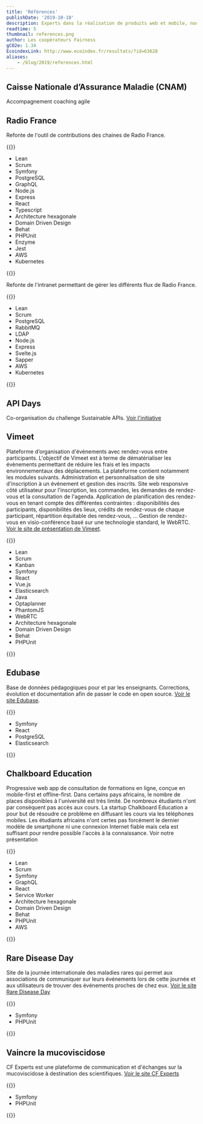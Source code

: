 ```yaml
---
title: 'Références'
publishDate: '2019-10-10'
description: Experts dans la réalisation de produits web et mobile, nous intégrons la qualité, l'accessibilité comme l'impact écologique et sociétal dans les phases de conception puis d'accompagnement de nos clients, des startups, PME, associations ou services publiques.
readtime: 5
thumbnail: references.png
author: Les coopérateurs Fairness
gCO2e: 1.34
EcoindexLink: http://www.ecoindex.fr/resultats/?id=63628
aliases:
    - /blog/2019/references.html
---
```


## Caisse Nationale d’Assurance Maladie (CNAM)

Accompagnement coaching agile

## Radio France

Refonte de l'outil de contributions des chaines de Radio France.

{{<rawhtml>}}

<ul class="tags">
    <li>Lean</li>
    <li>Scrum</li>
    <li>Symfony</li>
    <li>PostgreSQL</li>
    <li>GraphQL</li>
    <li>Node.js</li>
    <li>Express</li>
    <li>React</li>
    <li>Typescript</li>
    <li>Architecture hexagonale</li>
    <li>Domain Driven Design</li>
    <li>Behat</li>
    <li>PHPUnit</li>
    <li>Enzyme</li>
    <li>Jest</li>
    <li>AWS</li>
    <li>Kubernetes</li>
</ul>
{{</rawhtml>}}

Refonte de l'intranet permettant de gérer les différents flux de Radio France.

{{<rawhtml>}}

<ul class="tags">
    <li>Lean</li>
    <li>Scrum</li>
    <li>PostgreSQL</li>
    <li>RabbitMQ</li>
    <li>LDAP</li>
    <li>Node.js</li>
    <li>Express</li>
    <li>Svelte.js</li>
    <li>Sapper</li>
    <li>AWS</li>
    <li>Kubernetes</li>
</ul>
{{</rawhtml>}}

## API Days

Co-organisation du challenge Sustainable APIs. [Voir l'initiative](https://www.apidays.co/initiatives-sustainablecloud)

## Vimeet

Plateforme d’organisation d'évènements avec rendez-vous entre participants. L'objectif de Vimeet est à terme de dématérialiser les évènements permettant de réduire les frais et les impacts environnementaux des déplacements. La plateforme contient notamment les modules suivants. Administration et personnalisation de site d'inscription à un évènement et gestion des inscrits. Site web responsive côté utilisateur pour l'inscription, les commandes, les demandes de rendez-vous et la consultation de l'agenda. Application de planification des rendez-vous en tenant compte des différentes contraintes : disponibilités des participants, disponibilités des lieux, crédits de rendez-vous de chaque participant, répartition équitable des rendez-vous, ... Gestion de rendez-vous en visio-conférence basé sur une technologie standard, le WebRTC. [Voir le site de présentation de Vimeet](https://vimeet.events/).

{{<rawhtml>}}

<ul class="tags">
    <li>Lean</li>
    <li>Scrum</li>
    <li>Kanban</li>
    <li>Symfony</li>
    <li>React</li>
    <li>Vue.js</li>
    <li>Elasticsearch</li>
    <li>Java</li>
    <li>Optaplanner</li>
    <li>PhantomJS</li>
    <li>WebRTC</li>
    <li>Architecture hexagonale</li>
    <li>Domain Driven Design</li>
    <li>Behat</li>
    <li>PHPUnit</li>
</ul>
{{</rawhtml>}}

## Edubase

Base de données pédagogiques pour et par les enseignants. Corrections, évolution et documentation afin de passer le code en open source. [Voir le site Edubase](https://edubase.eduscol.education.fr/).

{{<rawhtml>}}

<ul class="tags">
    <li>Symfony</li>
    <li>React</li>
    <li>PostgreSQL</li>
    <li>Elasticsearch</li>
</ul>
{{</rawhtml>}}

## Chalkboard Education

Progressive web app de consultation de formations en ligne, conçue en mobile-first et offline-first. ﻿Dans certains pays africains, le nombre de places disponibles à l'université est très limité. De nombreux étudiants n'ont par conséquent pas accès aux cours. La startup Chalkboard Education a pour but de résoudre ce problème en diffusant les cours via les téléphones mobiles. Les étudiants africains n'ont certes pas forcément le dernier modèle de smartphone ni une connexion Internet fiable mais cela est suffisant pour rendre possible l'accès à la connaissance. Voir notre présentation

{{<rawhtml>}}

<ul class="tags">
    <li>Lean</li>
    <li>Scrum</li>
    <li>Symfony</li>
    <li>GraphQL</li>
    <li>React</li>
    <li>Service Worker</li>
    <li>Architecture hexagonale</li>
    <li>Domain Driven Design</li>
    <li>Behat</li>
    <li>PHPUnit</li>
    <li>AWS</li>
</ul>
{{</rawhtml>}}

## Rare Disease Day

Site de la journée internationale des maladies rares qui permet aux associations de communiquer sur leurs événements lors de cette journée et aux utilisateurs de trouver des événements proches de chez eux. [Voir le site Rare Disease Day](https://www.rarediseaseday.org/)

{{<rawhtml>}}

<ul class="tags">
    <li>Symfony</li>
    <li>PHPUnit</li>
</ul>
{{</rawhtml>}}

## Vaincre la mucoviscidose

CF Experts est une plateforme de communication et d'échanges sur la mucoviscidose à destination des scientifiques. [Voir le site CF Experts](http://www.cfexperts.org/login)

{{<rawhtml>}}

<ul class="tags">
    <li>Symfony</li>
    <li>PHPUnit</li>
</ul>
{{</rawhtml>}}
